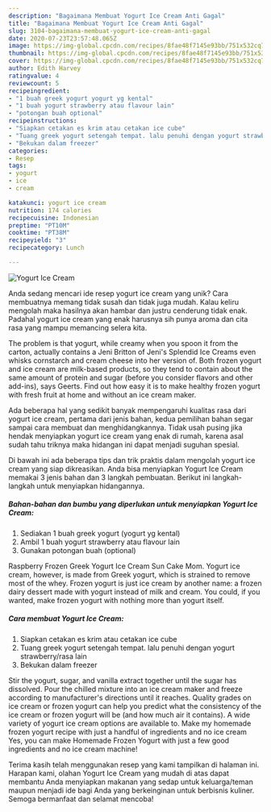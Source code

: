 ```yaml
---
description: "Bagaimana Membuat Yogurt Ice Cream Anti Gagal"
title: "Bagaimana Membuat Yogurt Ice Cream Anti Gagal"
slug: 3104-bagaimana-membuat-yogurt-ice-cream-anti-gagal
date: 2020-07-23T23:57:48.065Z
image: https://img-global.cpcdn.com/recipes/8fae48f7145e93bb/751x532cq70/yogurt-ice-cream-foto-resep-utama.jpg
thumbnail: https://img-global.cpcdn.com/recipes/8fae48f7145e93bb/751x532cq70/yogurt-ice-cream-foto-resep-utama.jpg
cover: https://img-global.cpcdn.com/recipes/8fae48f7145e93bb/751x532cq70/yogurt-ice-cream-foto-resep-utama.jpg
author: Edith Harvey
ratingvalue: 4
reviewcount: 5
recipeingredient:
- "1 buah greek yogurt yogurt yg kental"
- "1 buah yogurt strawberry atau flavour lain"
- "potongan buah optional"
recipeinstructions:
- "Siapkan cetakan es krim atau cetakan ice cube"
- "Tuang greek yogurt setengah tempat. lalu penuhi dengan yogurt strawberry/rasa lain"
- "Bekukan dalam freezer"
categories:
- Resep
tags:
- yogurt
- ice
- cream

katakunci: yogurt ice cream 
nutrition: 174 calories
recipecuisine: Indonesian
preptime: "PT10M"
cooktime: "PT38M"
recipeyield: "3"
recipecategory: Lunch

---
```



![Yogurt Ice Cream](https://img-global.cpcdn.com/recipes/8fae48f7145e93bb/751x532cq70/yogurt-ice-cream-foto-resep-utama.jpg)

Anda sedang mencari ide resep yogurt ice cream yang unik? Cara membuatnya memang tidak susah dan tidak juga mudah. Kalau keliru mengolah maka hasilnya akan hambar dan justru cenderung tidak enak. Padahal yogurt ice cream yang enak harusnya sih punya aroma dan cita rasa yang mampu memancing selera kita.

The problem is that yogurt, while creamy when you spoon it from the carton, actually contains a Jeni Britton of Jeni&#39;s Splendid Ice Creams even whisks cornstarch and cream cheese into her version of. Both frozen yogurt and ice cream are milk-based products, so they tend to contain about the same amount of protein and sugar (before you consider flavors and other add-ins), says Geerts. Find out how easy it is to make healthy frozen yogurt with fresh fruit at home and without an ice cream maker.

Ada beberapa hal yang sedikit banyak mempengaruhi kualitas rasa dari yogurt ice cream, pertama dari jenis bahan, kedua pemilihan bahan segar sampai cara membuat dan menghidangkannya. Tidak usah pusing jika hendak menyiapkan yogurt ice cream yang enak di rumah, karena asal sudah tahu triknya maka hidangan ini dapat menjadi suguhan spesial.


Di bawah ini ada beberapa tips dan trik praktis dalam mengolah yogurt ice cream yang siap dikreasikan. Anda bisa menyiapkan Yogurt Ice Cream memakai 3 jenis bahan dan 3 langkah pembuatan. Berikut ini langkah-langkah untuk menyiapkan hidangannya.

<!--inarticleads1-->

##### Bahan-bahan dan bumbu yang diperlukan untuk menyiapkan Yogurt Ice Cream:

1. Sediakan 1 buah greek yogurt (yogurt yg kental)
1. Ambil 1 buah yogurt strawberry atau flavour lain
1. Gunakan potongan buah (optional)


Raspberry Frozen Greek Yogurt Ice Cream Sun Cake Mom. Yogurt ice cream, however, is made from Greek yogurt, which is strained to remove most of the whey. Frozen yogurt is just ice cream by another name: a frozen dairy dessert made with yogurt instead of milk and cream. You could, if you wanted, make frozen yogurt with nothing more than yogurt itself. 

<!--inarticleads2-->

##### Cara membuat Yogurt Ice Cream:

1. Siapkan cetakan es krim atau cetakan ice cube
1. Tuang greek yogurt setengah tempat. lalu penuhi dengan yogurt strawberry/rasa lain
1. Bekukan dalam freezer


Stir the yogurt, sugar, and vanilla extract together until the sugar has dissolved. Pour the chilled mixture into an ice cream maker and freeze according to manufacturer&#39;s directions until it reaches. Quality grades on ice cream or frozen yogurt can help you predict what the consistency of the ice cream or frozen yogurt will be (and how much air it contains). A wide variety of yogurt ice cream options are available to. Make my homemade frozen yogurt recipe with just a handful of ingredients and no ice cream Yes, you can make Homemade Frozen Yogurt with just a few good ingredients and no ice cream machine! 

Terima kasih telah menggunakan resep yang kami tampilkan di halaman ini. Harapan kami, olahan Yogurt Ice Cream yang mudah di atas dapat membantu Anda menyiapkan makanan yang sedap untuk keluarga/teman maupun menjadi ide bagi Anda yang berkeinginan untuk berbisnis kuliner. Semoga bermanfaat dan selamat mencoba!
